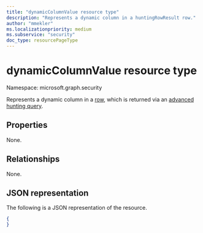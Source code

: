 ```yaml
---
title: "dynamicColumnValue resource type"
description: "Represents a dynamic column in a huntingRowResult row."
author: "mmekler"
ms.localizationpriority: medium
ms.subservice: "security"
doc_type: resourcePageType
---
```


# dynamicColumnValue resource type

Namespace: microsoft.graph.security


Represents a dynamic column in a [row](../resources/security-huntingrowresult.md), which is returned via an [advanced hunting query](../api/security-security-runhuntingquery.md).

## Properties
None.

## Relationships
None.

## JSON representation
The following is a JSON representation of the resource.
<!-- {
  "blockType": "resource",
  "@odata.type": "microsoft.graph.security.dynamicColumnValue",
  "openType": true
}
-->
``` json
{
}
```

